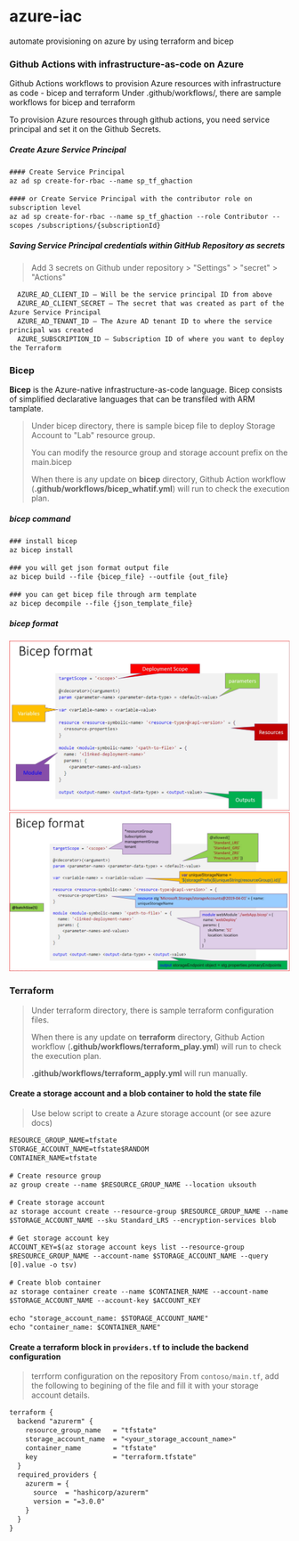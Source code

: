 # azure-iac
automate provisioning on azure by using terraform and bicep


### Github Actions with infrastructure-as-code on Azure

Github Actions workflows to provision Azure resources with infrastructure as code - bicep and terraform
Under .github/workflows/, there are sample workflows for bicep and terraform

To provision Azure resources through github actions, you need service principal and set it on the Github Secrets. 

##### Create Azure Service Principal
```
#### Create Service Principal 
az ad sp create-for-rbac --name sp_tf_ghaction 

#### or Create Service Principal with the contributor role on subscription level
az ad sp create-for-rbac --name sp_tf_ghaction --role Contributor --scopes /subscriptions/{subscriptionId}
```

##### Saving Service Principal credentials within GitHub Repository as secrets
>  Add 3 secrets on Github under repository > "Settings" > "secret" > "Actions"
```
  AZURE_AD_CLIENT_ID – Will be the service principal ID from above
  AZURE_AD_CLIENT_SECRET – The secret that was created as part of the Azure Service Principal
  AZURE_AD_TENANT_ID – The Azure AD tenant ID to where the service principal was created
  AZURE_SUBSCRIPTION_ID – Subscription ID of where you want to deploy the Terraform
```

### Bicep
**Bicep** is the Azure-native infrastructure-as-code language. 
Bicep consists of simplified declarative languages that can be transfiled with ARM tamplate. 

> Under bicep directory, there is sample bicep file to deploy Storage Account to "Lab" resource group. 
> 
> You can modify the resource group and storage account prefix on the main.bicep
> 
> When there is any update on **bicep** directory, Github Action workflow (**.github/workflows/bicep_whatif.yml**) will run to check the execution plan. 

##### bicep command
```
### install bicep
az bicep install 

### you will get json format output file
az bicep build --file {bicep_file} --outfile {out_file} 

### you can get bicep file through arm template
az bicep decompile --file {json_template_file} 
```

##### bicep format 
![bicep format](images/bicepformat.jpg)
![bicep sample](images/bicepsample.jpg)

### Terraform 
> Under terraform directory, there is sample terraform configuration files. 
> 
> When there is any update on **terraform** directory, Github Action workflow (**.github/workflows/terraform_play.yml**) will run to check the execution plan. 
> 
> **.github/workflows/terraform_apply.yml** will run manually.

#### Create a storage account and a blob container to hold the state file
> Use below script to create a Azure storage account (or see azure docs)

```
RESOURCE_GROUP_NAME=tfstate
STORAGE_ACCOUNT_NAME=tfstate$RANDOM
CONTAINER_NAME=tfstate

# Create resource group
az group create --name $RESOURCE_GROUP_NAME --location uksouth

# Create storage account
az storage account create --resource-group $RESOURCE_GROUP_NAME --name $STORAGE_ACCOUNT_NAME --sku Standard_LRS --encryption-services blob

# Get storage account key
ACCOUNT_KEY=$(az storage account keys list --resource-group $RESOURCE_GROUP_NAME --account-name $STORAGE_ACCOUNT_NAME --query [0].value -o tsv)

# Create blob container
az storage container create --name $CONTAINER_NAME --account-name $STORAGE_ACCOUNT_NAME --account-key $ACCOUNT_KEY

echo "storage_account_name: $STORAGE_ACCOUNT_NAME"
echo "container_name: $CONTAINER_NAME"
```

#### Create a terraform block in `providers.tf` to include the backend configuration 
> terrform configuration on the repository
> From `contoso/main.tf`, add the following to begining of the file and fill it with your storage account details.

```
terraform {
  backend "azurerm" {
    resource_group_name   = "tfstate"
    storage_account_name  = "<your_storage_account_name>"
    container_name        = "tfstate"
    key                   = "terraform.tfstate"
  }
  required_providers {
    azurerm = {
      source  = "hashicorp/azurerm"
      version = "=3.0.0"
    }
  }
}
```

